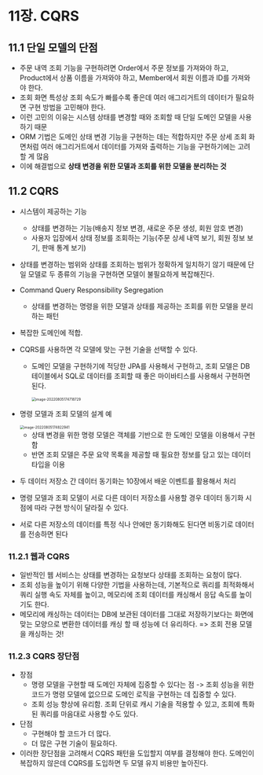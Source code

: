 # 11장. CQRS

## 11.1 단일 모델의 단점

- 주문 내역 조회 기능을 구현하려면 Order에서 주문 정보를 가져와야 하고, Product에서 상품 이름을 가져와야 하고, Member에서 회원 이름과 ID를 가져와야 한다.
- 조회 화면 특성상 조회 속도가 빠를수록 좋은데 여러 애그리거트의 데이터가 필요하면 구현 방법을 고민해야 한다.
- 이런 고민의 이유는 시스템 상태를 변경할 때와 조회할 때 단일 도메인 모델을 사용하기 때문
- ORM 기법은 도메인 상태 변경 기능을 구현하는 데는 적합하지만 주문 상세 조회 화면처럼 여러 애그리거트에서 데이터를 가져와 출력하는 기능을 구현하기에는 고려할 게 많음
- 이에 해결법으로 **상태 변경을 위한 모델과 조회를 위한 모델을 분리하는 것**

## 11.2 CQRS

- 시스템이 제공하는 기능 
  - 상태를 변경하는 기능(배송지 정보 변경, 새로운 주문 생성, 회원 암호 변경)
  - 사용자 입장에서 상태 정보를 조회하는 기능(주문 상세 내역 보기, 회원 정보 보기, 판매 통계 보기)
- 상태를 변경하는 범위와 상태를 조회하는 범위가 정확하게 일치하기 않기 때문에 단일 모델로 두 종류의 기능을 구현하면 모델이 불필요하게 복잡해진다.
- Command Query Responsibility Segregation
  - 상태를 변경하는 명령을 위한 모델과 상태를 제공하는 조회를 위한 모델을 분리하는 패턴

- 복잡한 도메인에 적합.

- CQRS를 사용하면 각 모델에 맞는 구현 기술을 선택할 수 있다.

  - 도메인 모델을 구현하기에 적당한 JPA를 사용해서 구현하고, 조회 모델은 DB테이블에서 SQL로 데이터를 조회할 때 좋은 마이바티스를 사용해서 구현하면 된다.

    <img src="/Users/seongjayong/Library/Application Support/typora-user-images/image-20220805174718729.png" alt="image-20220805174718729" style="zoom:50%;" />

- 명령 모델과 조회 모델의 설계 예

  <img src="/Users/seongjayong/Library/Application Support/typora-user-images/image-20220805174822941.png" alt="image-20220805174822941" style="zoom:50%;" />

  - 상태 변경을 위한 명령 모델은 객체를 기반으로 한 도메인 모델을 이용해서 구현함
  - 반면 조회 모델은 주문 요약 목록을 제공할 때 필요한 정보를 담고 있는 데이터 타입을 이용

- 두 데이터 저장소 간 데이터 동기화는 10장에서 배운 이벤트를 활용해서 처리

- 명령 모델과 조회 모델이 서로 다른 데이터 저장소를 사용할 경우 데이터 동기화 시점에 따라 구현 방식이 달라질 수 있다.

- 서로 다른 저장소의 데이터를 특정 식나 안에만 동기화해도 된다면 비동기로 데이터를 전송하면 된다

### 11.2.1 웹과 CQRS

- 일반적인 웹 서비스는 상태를 변경하는 요청보다 상태를 조회하는 요청이 많다.
- 조회 성능을 높이기 위해 다양한 기법을 사용하는데, 기본적으로 쿼리를 최적화해서 쿼리 실행 속도 자체를 높이고, 메모리에 조회 데이터를 캐싱해서 응답 속도를 높이기도 한다.
- 메모리에 캐싱하는 데이터는 DB에 보관된 데이터를 그대로 저장하기보다는 화면에 맞는 모양으로 변환한 데이터를 캐싱 할 때 성능에 더 유리하다. => 조회 전용 모델을 캐싱하는 것!

### 11.2.3 CQRS 장단점

- 장점
  - 명령 모델을 구현할 때 도메인 자체에 집중할 수 있다는 점 -> 조회 성능을 위한 코드가 명령 모델에 없으므로 도메인 로직을 구현하는 데 집중할 수 있다.
  - 조회 성능 향상에 유리함. 조회 단위로 캐시 기술을 적용할 수 있고, 조회에 특화된 쿼리를 마음대로 사용할 수도 있다.
- 단점
  - 구현해야 할 코드가 더 많다.
  - 더 많은 구현 기술이 필요하다.
- 이러한 장단점을 고려해서 CQRS 패턴을 도입할지 여부를 결정해야 한다. 도메인이 복잡하지 않은데 CQRS를 도입하면 두 모델 유지 비용만 높아진다.